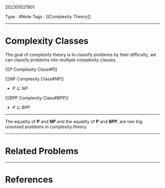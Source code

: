 202301021901

Type : #Note
Tags : [[Complexity Theory]]

---
# Complexity Classes
The goal of complexity theory is to classify problems by their difficulty, we can classify problems into multiple complexity classes.

![[P Complexity Class#P]]

![[NP Complexity Class#NP]]
- $P\subseteq NP$ 

![[BPP Complexity Class#BPP]]
- $P\subseteq BPP$
---
The equality of **P** and **NP** and the equality of **P** and **BPP**, are two big unsolved problems in complexity theory.


---
# Related Problems

---
# References
